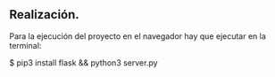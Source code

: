 # 

## Realización.


Para la ejecución del proyecto en el navegador hay que ejecutar en la terminal:

   $ pip3 install flask && python3 server.py